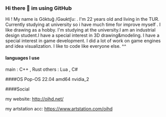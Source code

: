 ### Hi there 👋 im using GitHub

Hi ! My name is Göktuğ /Gəʊktʃu: . I'm 22 years old and living in the TUR. Currently studying at university so i have much time for improve myself . I like drawing as a hobby. I'm studying at the university.I am an industrial design student.I have a special interest in 3D drawing&modeling. I have a special interest in game development. I did a lot of work on game engines and idea visualization. I like to code like everyone else. ^^

#### languages I use
main : C++ , Rust
others : Lua , C#

####OS
Pop-OS 22.04 amd64 nvidia_2

####Social

my website:
http://oihd.net/

my artstation acc:
https://www.artstation.com/oihd
